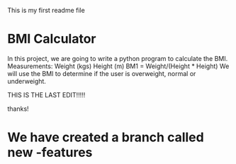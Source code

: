 This is my first readme file
# BMI Calculator
In this project, we are going to write a python program to calculate the BMI.
Measurements:
Weight (kgs)
Height (m)
BM1 = Weight/(Height * Height)
We will use the BMI to determine if the user is overweight, normal or underweight.

THIS IS THE LAST EDIT!!!!!


thanks!

# We have created a branch called new -features
